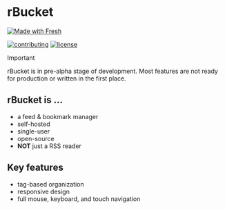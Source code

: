 # rBucket

<a href="https://fresh.deno.dev">
<picture>
<source media="(prefers-color-scheme: dark)" srcset="https://fresh.deno.dev/fresh-badge-dark.svg">
<source media="(prefers-color-scheme: light)" srcset="https://fresh.deno.dev/fresh-badge.svg">
<img alt="Made with Fresh" src="https://fresh.deno.dev/fresh-badge.svg">
</picture>
</a>

[![contributing](https://img.shields.io/badge/contributing-yellow?style=for-the-badge)](./CONTRIBUTING.md)
[![license](https://img.shields.io/github/license/pointfeed/pointfeed?style=for-the-badge&color=yellow)](./LICENSE)

> [!IMPORTANT]
> rBucket is in pre-alpha stage of development. Most features are not ready for
> production or written in the first place.

## rBucket is ...

- a feed & bookmark manager
- self-hosted
- single-user
- open-source
- **NOT** just a RSS reader

## Key features

- tag-based organization
- responsive design
- full mouse, keyboard, and touch navigation

